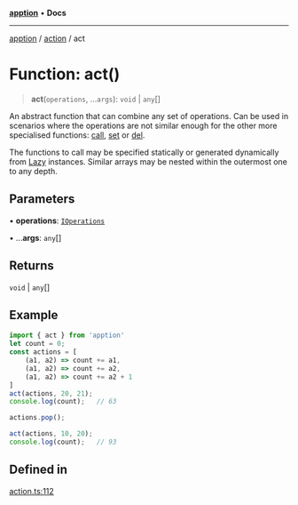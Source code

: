 [**apption**](../../README.md) • **Docs**

***

[apption](../../modules.md) / [action](../README.md) / act

# Function: act()

> **act**(`operations`, ...`args`): `void` \| `any`[]

An abstract function that can combine any set of operations. 
Can be used in scenarios where the operations are not similar enough for the 
other more specialised functions: [call](call.md), [set](set.md) or [del](del.md).

The functions to call may be specified statically or generated dynamically 
from [Lazy](../classes/Lazy.md) instances. Similar arrays may be nested within the outermost one to 
any depth.

## Parameters

• **operations**: [`IOperations`](../type-aliases/IOperations.md)

• ...**args**: `any`[]

## Returns

`void` \| `any`[]

## Example

```ts
import { act } from 'apption'
let count = 0;
const actions = [
    (a1, a2) => count += a1,
    (a1, a2) => count += a2,
    (a1, a2) => count += a2 + 1
]
act(actions, 20, 21);
console.log(count);   // 63

actions.pop();

act(actions, 10, 20);
console.log(count);   // 93
```

## Defined in

[action.ts:112](https://github.com/mksunny1/apption/blob/7303acd5ad264aa235c8c110ccb0c2efbc2d008c/src/action.ts#L112)
